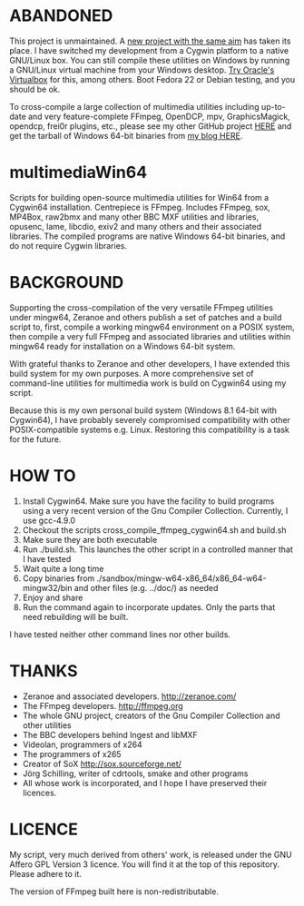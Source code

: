 ABANDONED
=========

This project is unmaintained. A <a href="https://github.com/Warblefly/MultimediaTools-mingw-w64">new project with the same aim</a> has taken its place. I have switched my development from a Cygwin platform to a native GNU/Linux box. You can still compile these utilities on Windows by running a GNU/Linux virtual machine from your Windows desktop. <a href="https://www.virtualbox.org/">Try Oracle's Virtualbox</a> for this, among others. Boot Fedora 22 or Debian testing, and you should be ok.

To cross-compile a large collection of multimedia utilities including up-to-date and very feature-complete FFmpeg, OpenDCP, mpv, GraphicsMagick, opendcp, frei0r plugins, etc., please see my other GitHub project <a href="https://github.com/Warblefly/MultimediaTools-mingw-w64">HERE</a> and get the tarball of Windows 64-bit binaries from <a href="http://johnwarburton.net/blog/?p=28459">my blog HERE</a>.

multimediaWin64
===============

Scripts for building open-source multimedia utilities for Win64 from a Cygwin64 installation. Centrepiece is FFmpeg. Includes FFmpeg, sox, MP4Box, raw2bmx and many other BBC MXF utilities and libraries, opusenc, lame, libcdio, exiv2 and many others and their associated libraries. The compiled programs are native Windows 64-bit binaries, and do not require Cygwin libraries.


BACKGROUND
==========

Supporting the cross-compilation of the very versatile FFmpeg utilities under mingw64, Zeranoe and others publish a set of patches and a build script to, first, compile a working mingw64 environment on a POSIX system, then compile a very full FFmpeg and associated libraries and utilities within mingw64 ready for installation on a Windows 64-bit system.

With grateful thanks to Zeranoe and other developers, I have extended this build system for my own purposes. A more comprehensive set of command-line utilities for multimedia work is build on Cygwin64 using my script.

Because this is my own personal build system (Windows 8.1 64-bit with Cygwin64), I have probably severely compromised compatibility with other POSIX-compatible systems e.g. Linux. Restoring this compatibility is a task for the future.


HOW TO
======

1.  Install Cygwin64. Make sure you have the facility to build programs using a very recent version of the Gnu Compiler Collection. Currently, I use gcc-4.9.0
2.  Checkout the scripts cross_compile_ffmpeg_cygwin64.sh and build.sh
3.  Make sure they are both executable
4.  Run ./build.sh. This launches the other script in a controlled manner that I have tested
5.  Wait quite a long time
6.  Copy binaries from ./sandbox/mingw-w64-x86_64/x86_64-w64-mingw32/bin and other files (e.g. ../doc/) as needed
7.  Enjoy and share
8.  Run the command again to incorporate updates. Only the parts that need rebuilding will be built.

I have tested neither other command lines nor other builds.


THANKS
======

* Zeranoe and associated developers. http://zeranoe.com/
* The FFmpeg developers. http://ffmpeg.org
* The whole GNU project, creators of the Gnu Compiler Collection and other utilities
* The BBC developers behind Ingest and libMXF
* Videolan, programmers of x264
* The programmers of x265
* Creator of SoX http://sox.sourceforge.net/
* Jörg Schilling, writer of cdrtools, smake and other programs
* All whose work is incorporated, and I hope I have preserved their licences.


LICENCE
=======

My script, very much derived from others' work, is released under the GNU Affero GPL Version 3 licence. You will find it at the top of this repository. Please adhere to it.

The version of FFmpeg built here is non-redistributable.
